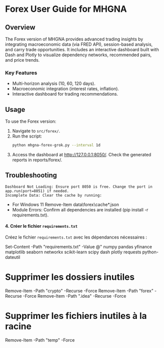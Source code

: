 # Forex User Guide for MHGNA

## Overview
The Forex version of MHGNA provides advanced trading insights by integrating macroeconomic data (via FRED API), session-based analysis, and carry trade opportunities. It includes an interactive dashboard built with Dash and Plotly to visualize dependency networks, recommended pairs, and price trends.

### Key Features
- Multi-horizon analysis (10, 60, 120 days).
- Macroeconomic integration (interest rates, inflation).
- Interactive dashboard for trading recommendations.

## Usage
To use the Forex version:
1. Navigate to `src/forex/`.
2. Run the script:
   ```bash
   python mhgna-forex-grok.py --interval 1d
   ```
3. Access the dashboard at http://127.0.0.1:8050/.
   Check the generated reports in reports/forex/.

## Troubleshooting

    Dashboard Not Loading: Ensure port 8050 is free. Change the port in app.run(port=8051) if needed.
    Incomplete Data: Clear the cache by running:

- For Windows 11
    Remove-Item data\forex\cache\*.json
- Module Errors: Confirm all dependencies are installed (pip install -r requirements.txt).

#### **4. Créer le fichier `requirements.txt`**

Créez le fichier `requirements.txt` avec les dépendances nécessaires :

Set-Content -Path "requirements.txt" -Value @"
numpy
pandas
yfinance
matplotlib
seaborn
networkx
scikit-learn
scipy
dash
plotly
requests
python-dateutil


# Supprimer les dossiers inutiles
Remove-Item -Path "crypto" -Recurse -Force
Remove-Item -Path "forex" -Recurse -Force
Remove-Item -Path ".idea" -Recurse -Force

# Supprimer les fichiers inutiles à la racine
Remove-Item -Path "temp" -Force